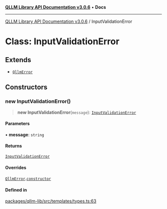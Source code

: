[**QLLM Library API Documentation v3.0.6**](../README.md) • **Docs**

***

[QLLM Library API Documentation v3.0.6](../globals.md) / InputValidationError

# Class: InputValidationError

## Extends

- [`QllmError`](QllmError.md)

## Constructors

### new InputValidationError()

> **new InputValidationError**(`message`): [`InputValidationError`](InputValidationError.md)

#### Parameters

• **message**: `string`

#### Returns

[`InputValidationError`](InputValidationError.md)

#### Overrides

[`QllmError`](QllmError.md).[`constructor`](QllmError.md#constructors)

#### Defined in

[packages/qllm-lib/src/templates/types.ts:63](https://github.com/quantalogic/qllm/blob/b15a3aa4af263bce36ea091a0f29bf1255b95497/packages/qllm-lib/src/templates/types.ts#L63)
